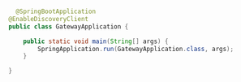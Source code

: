```java

  @SpringBootApplication
@EnableDiscoveryClient
public class GatewayApplication {

    public static void main(String[] args) {
        SpringApplication.run(GatewayApplication.class, args);
    }

}

```

<!---
MuchZooker/MuchZooker is a ✨ special ✨ repository because its `README.md` (this file) appears on your GitHub profile.
You can click the Preview link to take a look at your changes.
--->
